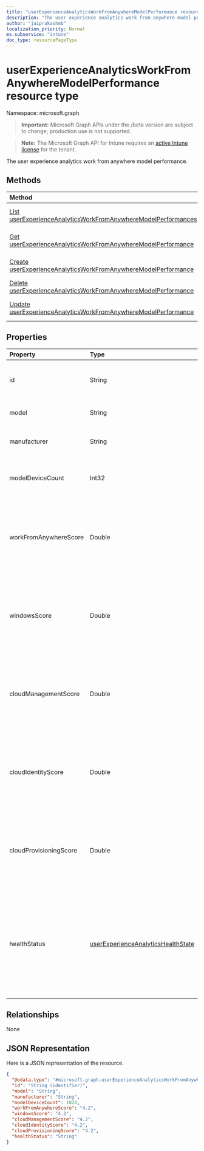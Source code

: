 ```yaml
---
title: "userExperienceAnalyticsWorkFromAnywhereModelPerformance resource type"
description: "The user experience analytics work from anywhere model performance."
author: "jaiprakashmb"
localization_priority: Normal
ms.subservice: "intune"
doc_type: resourcePageType
---
```


# userExperienceAnalyticsWorkFromAnywhereModelPerformance resource type

Namespace: microsoft.graph
> **Important:** Microsoft Graph APIs under the /beta version are subject to change; production use is not supported.

> **Note:** The Microsoft Graph API for Intune requires an [active Intune license](https://go.microsoft.com/fwlink/?linkid=839381) for the tenant.


The user experience analytics work from anywhere model performance.

## Methods
|Method|Return Type|Description|
|:---|:---|:---|
|[List userExperienceAnalyticsWorkFromAnywhereModelPerformances](../api/intune-devices-userexperienceanalyticsworkfromanywheremodelperformance-list.md)|[userExperienceAnalyticsWorkFromAnywhereModelPerformance](../resources/intune-devices-userexperienceanalyticsworkfromanywheremodelperformance.md) collection|List properties and relationships of the [userExperienceAnalyticsWorkFromAnywhereModelPerformance](../resources/intune-devices-userexperienceanalyticsworkfromanywheremodelperformance.md) objects.|
|[Get userExperienceAnalyticsWorkFromAnywhereModelPerformance](../api/intune-devices-userexperienceanalyticsworkfromanywheremodelperformance-get.md)|[userExperienceAnalyticsWorkFromAnywhereModelPerformance](../resources/intune-devices-userexperienceanalyticsworkfromanywheremodelperformance.md)|Read properties and relationships of the [userExperienceAnalyticsWorkFromAnywhereModelPerformance](../resources/intune-devices-userexperienceanalyticsworkfromanywheremodelperformance.md) object.|
|[Create userExperienceAnalyticsWorkFromAnywhereModelPerformance](../api/intune-devices-userexperienceanalyticsworkfromanywheremodelperformance-create.md)|[userExperienceAnalyticsWorkFromAnywhereModelPerformance](../resources/intune-devices-userexperienceanalyticsworkfromanywheremodelperformance.md)|Create a new [userExperienceAnalyticsWorkFromAnywhereModelPerformance](../resources/intune-devices-userexperienceanalyticsworkfromanywheremodelperformance.md) object.|
|[Delete userExperienceAnalyticsWorkFromAnywhereModelPerformance](../api/intune-devices-userexperienceanalyticsworkfromanywheremodelperformance-delete.md)|None|Deletes a [userExperienceAnalyticsWorkFromAnywhereModelPerformance](../resources/intune-devices-userexperienceanalyticsworkfromanywheremodelperformance.md).|
|[Update userExperienceAnalyticsWorkFromAnywhereModelPerformance](../api/intune-devices-userexperienceanalyticsworkfromanywheremodelperformance-update.md)|[userExperienceAnalyticsWorkFromAnywhereModelPerformance](../resources/intune-devices-userexperienceanalyticsworkfromanywheremodelperformance.md)|Update the properties of a [userExperienceAnalyticsWorkFromAnywhereModelPerformance](../resources/intune-devices-userexperienceanalyticsworkfromanywheremodelperformance.md) object.|

## Properties
|Property|Type|Description|
|:---|:---|:---|
|id|String|The unique identifier of the work from anywhere model performance object. Supports: $select, $OrderBy. Read-only.|
|model|String|The model name of the device. Supports: $select, $OrderBy. Read-only.|
|manufacturer|String|The manufacturer name of the device. Supports: $select, $OrderBy. Read-only.|
|modelDeviceCount|Int32|The devices count for the model. Supports: $select, $OrderBy. Read-only. Valid values -2147483648 to 2147483647|
|workFromAnywhereScore|Double|The work from anywhere score of the device model. Valid values 0 to 100. Value -1 means associated score is unavailable. Supports: $select, $OrderBy. Read-only. Valid values -1.79769313486232E+308 to 1.79769313486232E+308|
|windowsScore|Double|The window score of the device model. Valid values 0 to 100. Value -1 means associated score is unavailable. Supports: $select, $OrderBy. Read-only. Valid values -1.79769313486232E+308 to 1.79769313486232E+308|
|cloudManagementScore|Double|The cloud management score of the device model. Valid values 0 to 100. Value -1 means associated score is unavailable. Supports: $select, $OrderBy. Read-only. Valid values -1.79769313486232E+308 to 1.79769313486232E+308|
|cloudIdentityScore|Double|The cloud identity score of the device model. Valid values 0 to 100. Value -1 means associated score is unavailable. Supports: $select, $OrderBy. Read-only. Valid values -1.79769313486232E+308 to 1.79769313486232E+308|
|cloudProvisioningScore|Double|The cloud provisioning score of the device model.  Valid values 0 to 100. Value -1 means associated score is unavailable. Supports: $select, $OrderBy. Read-only. Valid values -1.79769313486232E+308 to 1.79769313486232E+308|
|healthStatus|[userExperienceAnalyticsHealthState](../resources/intune-devices-userexperienceanalyticshealthstate.md)|The health state of the user experience analytics work from anywhere device model. Possible values are: unknown, insufficientData, needsAttention, meetingGoals. Unknown by default. Supports: $select, $OrderBy. Read-only. Possible values are: `unknown`, `insufficientData`, `needsAttention`, `meetingGoals`, `unknownFutureValue`.|

## Relationships
None

## JSON Representation
Here is a JSON representation of the resource.
<!-- {
  "blockType": "resource",
  "keyProperty": "id",
  "@odata.type": "microsoft.graph.userExperienceAnalyticsWorkFromAnywhereModelPerformance"
}
-->
``` json
{
  "@odata.type": "#microsoft.graph.userExperienceAnalyticsWorkFromAnywhereModelPerformance",
  "id": "String (identifier)",
  "model": "String",
  "manufacturer": "String",
  "modelDeviceCount": 1024,
  "workFromAnywhereScore": "4.2",
  "windowsScore": "4.2",
  "cloudManagementScore": "4.2",
  "cloudIdentityScore": "4.2",
  "cloudProvisioningScore": "4.2",
  "healthStatus": "String"
}
```
